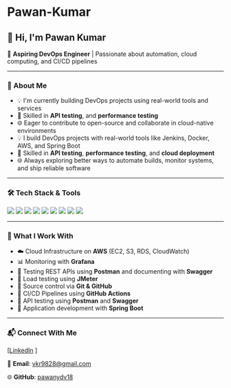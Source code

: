 # Pawan-Kumar
<h2>👋 Hi, I'm Pawan Kumar </h2>

🎯 **Aspiring DevOps Engineer** | Passionate about automation, cloud computing, and CI/CD pipelines

---

### 🚀 About Me

- 💡 I'm currently building DevOps projects using real-world tools and services
- 🧪 Skilled in **API testing**, and **performance testing** 
- 🌐 Eager to contribute to open-source and collaborate in cloud-native environments
- 💡 I build DevOps projects with real-world tools like Jenkins, Docker, AWS, and Spring Boot
- 🧪 Skilled in **API testing**, **performance testing**, and **cloud deployment**
- 🌐 Always exploring better ways to automate builds, monitor systems, and ship reliable software

---

### 🛠 Tech Stack & Tools

<p>
  <img src="https://img.shields.io/badge/Git-F05032?style=for-the-badge&logo=git&logoColor=white"/>
  <img src="https://img.shields.io/badge/GitHub-181717?style=for-the-badge&logo=github&logoColor=white"/>
  <img src="https://img.shields.io/badge/Postman-FF6C37?style=for-the-badge&logo=postman&logoColor=white"/>
  <img src="https://img.shields.io/badge/Swagger-85EA2D?style=for-the-badge&logo=swagger&logoColor=black"/>
  <img src="https://img.shields.io/badge/JMeter-D22128?style=for-the-badge&logo=apachejmeter&logoColor=white"/>
  <img src="https://img.shields.io/badge/AWS-232F3E?style=for-the-badge&logo=amazonaws&logoColor=white"/>
  <img src="https://img.shields.io/badge/Grafana-F46800?style=for-the-badge&logo=grafana&logoColor=white"/>
  <img src="https://img.shields.io/badge/SpringBoot-6DB33F?style=for-the-badge&logo=springboot&logoColor=white"/>
  <img src="https://img.shields.io/badge/PostgreSQL-4169E1?style=for-the-badge&logo=postgresql&logoColor=white"/>
</p>


---

### 🔧 What I Work With

- ☁️ Cloud Infrastructure on **AWS** (EC2, S3, RDS, CloudWatch)
- 📊 Monitoring with **Grafana**
- 🧪 Testing REST APIs using **Postman** and documenting with **Swagger**
- 🔬 Load testing using **JMeter**
- 🧰 Source control via **Git & GitHub**
- 🔄 CI/CD Pipelines using **GitHub Actions**
- 🧪 API testing using **Postman** and **Swagger**
- 🌱 Application development with **Spring Boot** 

---

### 📬 Connect With Me

[[LinkedIn](https://www.linkedin.com/public-profile/settings?lipi=urn%3Ali%3Apage%3Ad_flagship3_profile_self_edit_contact-info%3B7z3vWbHmQSGK4fQ%2FSrLXAw%3D%3D)  ]

📧 **Email**: vkr9828@gmail.com

🌐 **GitHub**: [pawanydv18](https://github.com/pawanyadv18)
